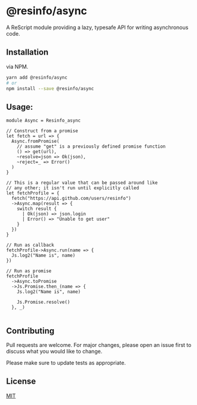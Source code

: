 # @resinfo/async

A ReScript module providing a lazy, typesafe API for writing asynchronous code.

## Installation

via NPM.

```bash
yarn add @resinfo/async
# or
npm install --save @resinfo/async
```

## Usage:

```rescript
module Async = Resinfo_async

// Construct from a promise
let fetch = url => {
  Async.fromPromise(
    // assume "get" is a previously defined promise function
    () => get(url),
    ~resolve=json => Ok(json),
    ~reject=_ => Error()
  )
}

// This is a regular value that can be passed around like
// any other; it isn't run until explicitly called
let fetchProfile = {
  fetch("https://api.github.com/users/resinfo")
  ->Async.map(result => {
    switch result {
      | Ok(json) => json.login
      | Error() => "Unable to get user"
    }
  })
}

// Run as callback
fetchProfile->Async.run(name => {
  Js.log2("Name is", name)
})

// Run as promise
fetchProfile
  ->Async.toPromise
  ->Js.Promise.then_(name => {
    Js.log2("Name is", name)

    Js.Promise.resolve()
  }, _)


```

## Contributing

Pull requests are welcome. For major changes, please open an issue first to discuss what you would like to change.

Please make sure to update tests as appropriate.

## License

[MIT](https://choosealicense.com/licenses/mit/)
